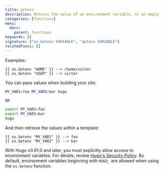 ```yaml
---
title: getenv
description: Returns the value of an environment variable, or an empty string if the environment variable is not set.
categories: [functions]
menu:
  docs:
    parent: functions
keywords: []
signature: ["os.Getenv VARIABLE", "getenv VARIABLE"]
relatedfuncs: []
---
```

Examples:

```go-html-template
{{ os.Getenv "HOME" }} --> /home/victor
{{ os.Getenv "USER" }} --> victor
```

You can pass values when building your site:

```bash
MY_VAR1=foo MY_VAR2=bar hugo

OR

export MY_VAR1=foo
export MY_VAR2=bar
hugo
```

And then retrieve the values within a template:

```go-html-template
{{ os.Getenv "MY_VAR1" }} --> foo
{{ os.Getenv "MY_VAR2" }} --> bar
```

With Hugo v0.91.0 and later, you must explicitly allow access to environment variables. For details, review [Hugo's Security Policy](/about/security-model/#security-policy). By default, environment variables beginning with `HUGO_` are allowed when using the `os.Getenv` function.
